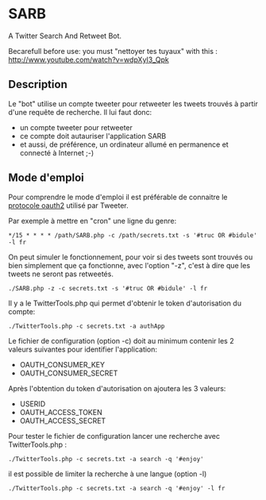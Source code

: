 # SARB


A Twitter Search And Retweet Bot.

Becarefull before use: you must "nettoyer tes tuyaux" with this : http://www.youtube.com/watch?v=wdpXyI3_Qpk

## Description

Le "bot" utilise un compte tweeter pour retweeter les tweets trouvés à partir d'une requête de recherche.
Il lui faut donc:
- un compte tweeter pour retweeter
- ce compte doit autauriser l'application SARB
- et aussi, de préférence, un ordinateur allumé en permanence et connecté à Internet ;-)

## Mode d'emploi

Pour comprendre le mode d'emploi il est préférable de connaitre le [protocole oauth2](https://dev.twitter.com/oauth/application-only) utilisé par Tweeter.

Par exemple à mettre en "cron" une ligne du genre:
```
*/15 * * * * /path/SARB.php -c /path/secrets.txt -s '#truc OR #bidule' -l fr
```

On peut simuler le fonctionnement, pour voir si des tweets sont trouvés ou bien simplement que ça fonctionne, avec l'option "-z", c'est à dire que les tweets ne seront pas retweetés.
```
./SARB.php -z -c secrets.txt -s '#truc OR #bidule' -l fr
```

Il y a le TwitterTools.php qui permet d'obtenir le token d'autorisation du compte:
```
./TwitterTools.php -c secrets.txt -a authApp
```

Le fichier de configuration (option -c) doit au minimum contenir les 2 valeurs suivantes pour identifier l'application:
- OAUTH_CONSUMER_KEY
- OAUTH_CONSUMER_SECRET

Après l'obtention du token d'autorisation on ajoutera les 3 valeurs:
- USERID
- OAUTH_ACCESS_TOKEN
- OAUTH_ACCESS_SECRET

Pour tester le fichier de configuration lancer une recherche avec TwitterTools.php :
```
./TwitterTools.php -c secrets.txt -a search -q '#enjoy'
```
il est possible de limiter la recherche à une langue (option -l)
```
./TwitterTools.php -c secrets.txt -a search -q '#enjoy' -l fr
```
